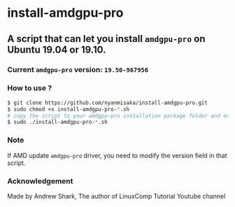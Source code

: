 # install-amdgpu-pro

## A script that can let you install `amdgpu-pro` on Ubuntu 19.04 or 19.10.

### Current `amdgpu-pro` version: `19.50-967956`

### How to use ?

```bash
$ git clone https://github.com/nyanmisaka/install-amdgpu-pro.git
$ sudo chmod +x install-amdgpu-pro-*.sh
# copy the script to your amdgpu-pro installation package folder and enter it
$ sudo ./install-amdgpu-pro-*.sh
```

### Note 

If AMD update `amdgpu-pro` driver, you need to modify the version field in that script.

### Acknowledgement

Made by Andrew Shark, The author of LinuxComp Tutorial Youtube channel
